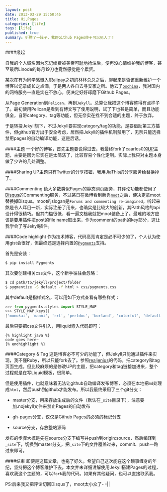 ```yaml
---
layout: post
date: 2013-03-29 15:50:45
title: Hi,Pages
categories: [life]
tags: [life]
published: true
summary: 折腾了一阵子，我的Github Pages终于可以见人了！
---
```


####缘起

自我的个人域名因为忘记续费被美帝可耻地抢注后，便再没心情维护我的博客，甚至最后Linode的每月19刀也竟然感觉是个累赘。

某次在有为同学感慨入职alipay之初的林林总总之后，聊起来是否该重新维护一个博客以记录成长之点滴，于是两人各自去寻安家之所。他去了[`oschina`](http://www.oschina.net)，我对国内的网络服务一直是实在不放心，便决定好好琢磨下Github Pages。

从Page Generation到`Pelican`，再到`Jekyll`。总算让我把这个博客整得有点样子了。最初使用Pelican是看到有博文写了使用说明，试了下也甚是简单，而且功能俱全，自带category、tag等功能，但无奈实在找不到合适的主题，终于放弃。

于是转投Jekyll旗下，不过Jekyll要实现category/tag的功能，是要借助第三方插件，但github官方出于安全考虑，居然把Jekyll的插件机制禁用了，无奈只能选择禁用pages的自动编译功能，这是后话。

####主题
一个好的博客，首先主题要说得过去，我最终fork了caarlos0的[UP](http://caarlos0.github.com/posts/up-a-jekyll-theme/)主题，主要是因为它实在是太简洁了，比较容易个性化定制。实际上我只对主题本身做了少许的几处调整。

####Sharing
UP主题只有Twitter的分享按钮，我用JiaThis的分享服务给替换掉了。

####Commenting
绝大多数类似Pages的静态网页服务，其评论功能都使用了[Disqus](http://disqus.com/)的Commenting服务，不过某日在微博看到新秀[`moot`](http://moot.it)之后，便决定拿moot替换掉Disqus。moot的slogan是`Forums and commenting re-imagined`，听起来煞是令人耳目一新，实际注册了用来，也确实是比较大的创新，其Path风格的api设计得很精巧。但其门槛很低，看一遍文档我就把moot装备上了。最难的地方应该是要用插件把post的file name取出来，作为comment的path的key部分，这让我学会了写Jekyll插件。

####Code highlight
作为技术博客，代码高亮肯定是必不可少的了，个人认为使用gist会很好，但最终还是选择内置的[`Pygments`](http://pygments.org/)支持。

首先是安装：

```bash
$ pip install Pygments
```

其次要创建相关css文件，这个新手往往会忽略：

```bash
$ cd path/to/jekyll/project/folder
$ pygmentize -S default -f html > css/pygments.css
```

其中default是指样式名，可以用如下方式查看有哪些样式：

```python 查看样式
>>> from pygments.styles import STYLE_MAP
>>> STYLE_MAP.keys()
['monokai', 'manni', 'rrt', 'perldoc', 'borland', 'colorful', 'default', 'murphy', 'vs', 'trac', 'tango', 'fruity', 'autumn', 'bw', 'emacs', 'vim', 'pastie', 'friendly', 'native']
```

最后只要把css文件引入，用liquid嵌入代码即可：

```
{% highlight java %}
code goes here~
{% endhighlight %}
```

####Category & Tag
这是博客必不可少的功能了，但Jekyll只能通过插件来实现，我不懂Ruby，所以只能fork去了。参照[realjenius](http://realjenius.com/2012/12/01/jekyll-category-tag-paging-feeds/)的代码，把category和tag页面生成。但比较麻烦的是修改UP的主题，把category和tag链接加进来，整个过程就是在写Liquid模板，很简单。

但是使用插件，也就意味着无法让github自动编译发布博客，必须在本地把`md`处理成`html`，然后push到github才能发布。所以我最终采用了三个git分支：

- master分支，用来存放生成后的文件（默认在`_site`目录下），注意要加.nojekyll文件来禁止Pages的自动发布

- gh-pages分支，仅仅是Github Pages的必须的标记分支

- source分支，存放整站源码

发布的步骤大概是先在source分支下编写并push到origin:source，然后编译到`_site`下，切换到master分支，把`_site`下的文件覆盖过来，commit、push一路过来即可。

####结束
即便是这篇文章，也拖了好久。希望自己这次能在这个琐事缠身的年纪，坚持把这个博客维护下去。本文并未详细讲解使用Jekyll搭建Pages的过程，喜欢我这个主题的，可以`fork`我的代码。如果有其他疑问，也可以直接联系我。

PS:后来我又把评论切回Disqus了，moot太小众了- -||
